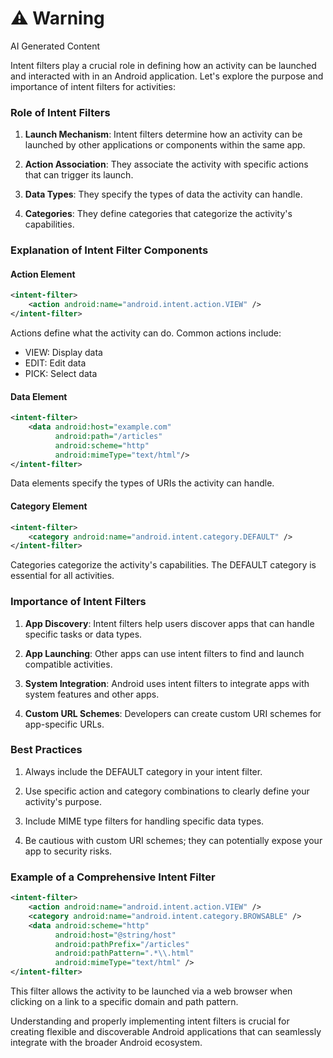 <div class="warning"><h1>⚠️ Warning</h1><span>AI Generated Content</span></div>


Intent filters play a crucial role in defining how an activity can be launched and interacted with in an Android application. Let's explore the purpose and importance of intent filters for activities:

### Role of Intent Filters

1. **Launch Mechanism**: Intent filters determine how an activity can be launched by other applications or components within the same app.

2. **Action Association**: They associate the activity with specific actions that can trigger its launch.

3. **Data Types**: They specify the types of data the activity can handle.

4. **Categories**: They define categories that categorize the activity's capabilities.

### Explanation of Intent Filter Components

#### Action Element

```xml
<intent-filter>
    <action android:name="android.intent.action.VIEW" />
</intent-filter>
```

Actions define what the activity can do. Common actions include:
- VIEW: Display data
- EDIT: Edit data
- PICK: Select data

#### Data Element

```xml
<intent-filter>
    <data android:host="example.com" 
          android:path="/articles" 
          android:scheme="http" 
          android:mimeType="text/html"/>
</intent-filter>
```

Data elements specify the types of URIs the activity can handle.

#### Category Element

```xml
<intent-filter>
    <category android:name="android.intent.category.DEFAULT" />
</intent-filter>
```

Categories categorize the activity's capabilities. The DEFAULT category is essential for all activities.

### Importance of Intent Filters

1. **App Discovery**: Intent filters help users discover apps that can handle specific tasks or data types.

2. **App Launching**: Other apps can use intent filters to find and launch compatible activities.

3. **System Integration**: Android uses intent filters to integrate apps with system features and other apps.

4. **Custom URL Schemes**: Developers can create custom URI schemes for app-specific URLs.

### Best Practices

1. Always include the DEFAULT category in your intent filter.

2. Use specific action and category combinations to clearly define your activity's purpose.

3. Include MIME type filters for handling specific data types.

4. Be cautious with custom URI schemes; they can potentially expose your app to security risks.

### Example of a Comprehensive Intent Filter

```xml
<intent-filter>
    <action android:name="android.intent.action.VIEW" />
    <category android:name="android.intent.category.BROWSABLE" />
    <data android:scheme="http" 
          android:host="@string/host" 
          android:pathPrefix="/articles" 
          android:pathPattern=".*\\.html" 
          android:mimeType="text/html" />
</intent-filter>
```

This filter allows the activity to be launched via a web browser when clicking on a link to a specific domain and path pattern.

Understanding and properly implementing intent filters is crucial for creating flexible and discoverable Android applications that can seamlessly integrate with the broader Android ecosystem.
